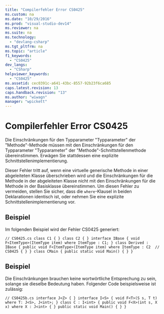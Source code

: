 ```yaml
---
title: "Compilerfehler Error CS0425"
ms.custom: na
ms.date: "10/29/2016"
ms.prod: "visual-studio-dev14"
ms.reviewer: na
ms.suite: na
ms.technology: 
  - "devlang-csharp"
ms.tgt_pltfrm: na
ms.topic: "article"
f1_keywords: 
  - "CS0425"
dev_langs: 
  - "CSharp"
helpviewer_keywords: 
  - "CS0425"
ms.assetid: cec0391c-a641-43bc-8557-92b23f6ca685
caps.latest.revision: 13
caps.handback.revision: "13"
ms.author: "wiwagn"
manager: "wpickett"
---
```

# Compilerfehler Error CS0425
Die Einschränkungen für den Typparameter "Typparameter" der "Methode"\-Methode müssen mit den Einschränkungen für den Typparameter "Typparameter" der "Methode"\-Schnittstellenmethode übereinstimmen. Erwägen Sie stattdessen eine explizite Schnittstellenimplementierung.  
  
 Dieser Fehler tritt auf, wenn eine virtuelle generische Methode in einer abgeleiteten Klasse überschrieben wird und die Einschränkungen für die Methode in der abgeleiteten Klasse nicht mit den Einschränkungen für die Methode in der Basisklasse übereinstimmen. Um diesen Fehler zu vermeiden, stellen Sie sicher, dass die `where`\-Klausel in beiden Deklarationen identisch ist, oder nehmen Sie eine explizite Schnittstellenimplementierung vor.  
  
## Beispiel  
 Im folgenden Beispiel wird der Fehler CS0425 generiert:  
  
```  
// CS0425.cs class C1 { } class C2 { } interface IBase { void F<ItemType>(ItemType item) where ItemType : C1; } class Derived : IBase { public void F<ItemType>(ItemType item) where ItemType : C2  // CS0425 { } } class CMain { public static void Main() { } }  
```  
  
## Beispiel  
 Die Einschränkungen brauchen keine wortwörtliche Entsprechung zu sein, solange sie dieselbe Bedeutung haben. Folgender Code beispielsweise ist zulässig:  
  
```  
// CS0425b.cs interface J<Z> { } interface I<S> { void F<T>(S s, T t) where T: J<S>, J<int>; } class C : I<int> { public void F<X>(int s, X x) where X : J<int> { } public static void Main() { } }  
```